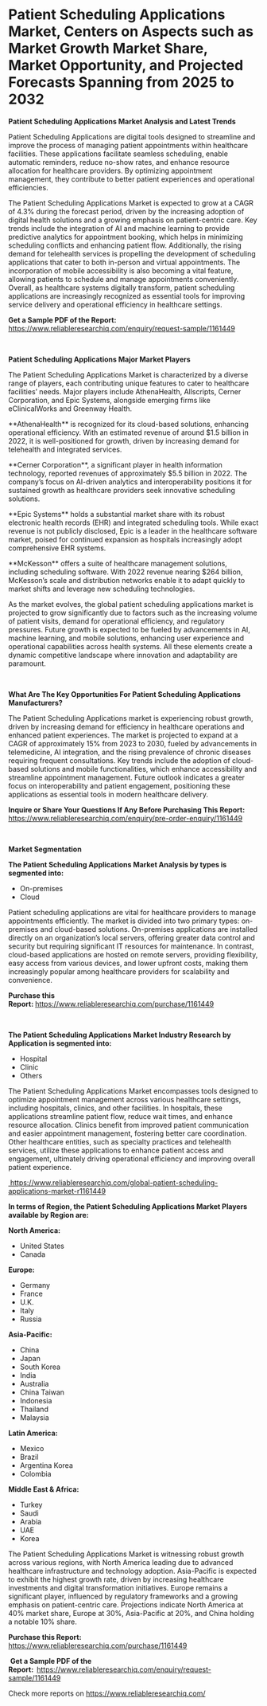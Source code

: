 <p><h1>Patient Scheduling Applications Market, Centers on Aspects such as Market Growth Market Share, Market Opportunity, and Projected Forecasts Spanning from 2025 to 2032</h1></p><p><strong>Patient Scheduling Applications Market Analysis and Latest Trends</strong></p>
<p><p>Patient Scheduling Applications are digital tools designed to streamline and improve the process of managing patient appointments within healthcare facilities. These applications facilitate seamless scheduling, enable automatic reminders, reduce no-show rates, and enhance resource allocation for healthcare providers. By optimizing appointment management, they contribute to better patient experiences and operational efficiencies.</p><p>The Patient Scheduling Applications Market is expected to grow at a CAGR of 4.3% during the forecast period, driven by the increasing adoption of digital health solutions and a growing emphasis on patient-centric care. Key trends include the integration of AI and machine learning to provide predictive analytics for appointment booking, which helps in minimizing scheduling conflicts and enhancing patient flow. Additionally, the rising demand for telehealth services is propelling the development of scheduling applications that cater to both in-person and virtual appointments. The incorporation of mobile accessibility is also becoming a vital feature, allowing patients to schedule and manage appointments conveniently. Overall, as healthcare systems digitally transform, patient scheduling applications are increasingly recognized as essential tools for improving service delivery and operational efficiency in healthcare settings.</p></p>
<p><strong>Get a Sample PDF of the Report:&nbsp;</strong> <a href="https://www.reliableresearchiq.com/enquiry/request-sample/1161449?utm_campaign=3433&utm_medium=2&utm_source=Github&utm_content=ia&utm_term=24032025&utm_id=patient-scheduling-applications">https://www.reliableresearchiq.com/enquiry/request-sample/1161449</a></p>
<p>&nbsp;</p>
<p><strong>Patient Scheduling Applications Major Market Players</strong></p>
<p><p>The Patient Scheduling Applications Market is characterized by a diverse range of players, each contributing unique features to cater to healthcare facilities’ needs. Major players include AthenaHealth, Allscripts, Cerner Corporation, and Epic Systems, alongside emerging firms like eClinicalWorks and Greenway Health.</p><p>**AthenaHealth** is recognized for its cloud-based solutions, enhancing operational efficiency. With an estimated revenue of around $1.5 billion in 2022, it is well-positioned for growth, driven by increasing demand for telehealth and integrated services.</p><p>**Cerner Corporation**, a significant player in health information technology, reported revenues of approximately $5.5 billion in 2022. The company’s focus on AI-driven analytics and interoperability positions it for sustained growth as healthcare providers seek innovative scheduling solutions.</p><p>**Epic Systems** holds a substantial market share with its robust electronic health records (EHR) and integrated scheduling tools. While exact revenue is not publicly disclosed, Epic is a leader in the healthcare software market, poised for continued expansion as hospitals increasingly adopt comprehensive EHR systems.</p><p>**McKesson** offers a suite of healthcare management solutions, including scheduling software. With 2022 revenue nearing $264 billion, McKesson’s scale and distribution networks enable it to adapt quickly to market shifts and leverage new scheduling technologies.</p><p>As the market evolves, the global patient scheduling applications market is projected to grow significantly due to factors such as the increasing volume of patient visits, demand for operational efficiency, and regulatory pressures. Future growth is expected to be fueled by advancements in AI, machine learning, and mobile solutions, enhancing user experience and operational capabilities across health systems. All these elements create a dynamic competitive landscape where innovation and adaptability are paramount.</p></p>
<p>&nbsp;</p>
<p><strong>What Are The Key Opportunities For Patient Scheduling Applications Manufacturers?</strong></p>
<p><p>The Patient Scheduling Applications market is experiencing robust growth, driven by increasing demand for efficiency in healthcare operations and enhanced patient experiences. The market is projected to expand at a CAGR of approximately 15% from 2023 to 2030, fueled by advancements in telemedicine, AI integration, and the rising prevalence of chronic diseases requiring frequent consultations. Key trends include the adoption of cloud-based solutions and mobile functionalities, which enhance accessibility and streamline appointment management. Future outlook indicates a greater focus on interoperability and patient engagement, positioning these applications as essential tools in modern healthcare delivery.</p></p>
<p><strong>Inquire or Share Your Questions If Any Before Purchasing This Report:</strong> <a href="https://www.reliableresearchiq.com/enquiry/pre-order-enquiry/1161449?utm_campaign=3433&utm_medium=2&utm_source=Github&utm_content=ia&utm_term=24032025&utm_id=patient-scheduling-applications">https://www.reliableresearchiq.com/enquiry/pre-order-enquiry/1161449</a></p>
<p>&nbsp;</p>
<p><strong>Market Segmentation</strong></p>
<p><strong>The Patient Scheduling Applications Market Analysis by types is segmented into:</strong></p>
<p><ul><li>On-premises</li><li>Cloud</li></ul></p>
<p><p>Patient scheduling applications are vital for healthcare providers to manage appointments efficiently. The market is divided into two primary types: on-premises and cloud-based solutions. On-premises applications are installed directly on an organization’s local servers, offering greater data control and security but requiring significant IT resources for maintenance. In contrast, cloud-based applications are hosted on remote servers, providing flexibility, easy access from various devices, and lower upfront costs, making them increasingly popular among healthcare providers for scalability and convenience.</p></p>
<p><strong>Purchase this Report:&nbsp;</strong><a href="https://www.reliableresearchiq.com/purchase/1161449?utm_campaign=3433&utm_medium=2&utm_source=Github&utm_content=ia&utm_term=24032025&utm_id=patient-scheduling-applications">https://www.reliableresearchiq.com/purchase/1161449</a></p>
<p>&nbsp;</p>
<p><strong>The Patient Scheduling Applications Market Industry Research by Application is segmented into:</strong></p>
<p><ul><li>Hospital</li><li>Clinic</li><li>Others</li></ul></p>
<p><p>The Patient Scheduling Applications Market encompasses tools designed to optimize appointment management across various healthcare settings, including hospitals, clinics, and other facilities. In hospitals, these applications streamline patient flow, reduce wait times, and enhance resource allocation. Clinics benefit from improved patient communication and easier appointment management, fostering better care coordination. Other healthcare entities, such as specialty practices and telehealth services, utilize these applications to enhance patient access and engagement, ultimately driving operational efficiency and improving overall patient experience.</p></p>
<p><a href="https://www.reliableresearchiq.com/global-patient-scheduling-applications-market-r1161449?utm_campaign=3433&utm_medium=2&utm_source=Github&utm_content=ia&utm_term=24032025&utm_id=patient-scheduling-applications">&nbsp;https://www.reliableresearchiq.com/global-patient-scheduling-applications-market-r1161449</a></p>
<p><strong>In terms of Region, the Patient Scheduling Applications Market Players available by Region are:</strong></p>
<p>
    <p> <strong> North America: </strong>
        <ul>
            <li>United States</li>
            <li>Canada</li>
        </ul>
        </p> 
    <p> <strong> Europe: </strong>
        <ul>
            <li>Germany</li>
            <li>France</li>
            <li>U.K.</li>
            <li>Italy</li>
            <li>Russia</li>
        </ul>
        </p> 
    <p> <strong> Asia-Pacific: </strong>
        <ul>
            <li>China</li>
            <li>Japan</li>
            <li>South Korea</li>
            <li>India</li>
            <li>Australia</li>
            <li>China Taiwan</li>
            <li>Indonesia</li>
            <li>Thailand</li>
            <li>Malaysia</li>
        </ul>
        </p> 
    <p> <strong> Latin America: </strong>
        <ul>
            <li>Mexico</li>
            <li>Brazil</li>
            <li>Argentina Korea</li>
            <li>Colombia</li>
        </ul>
        </p> 
    <p> <strong> Middle East & Africa: </strong>
        <ul>
            <li>Turkey</li>
            <li>Saudi</li>
            <li>Arabia</li>
            <li>UAE</li>
            <li>Korea</li>
        </ul>
    </p>
    </p>
<p><p>The Patient Scheduling Applications Market is witnessing robust growth across various regions, with North America leading due to advanced healthcare infrastructure and technology adoption. Asia-Pacific is expected to exhibit the highest growth rate, driven by increasing healthcare investments and digital transformation initiatives. Europe remains a significant player, influenced by regulatory frameworks and a growing emphasis on patient-centric care. Projections indicate North America at 40% market share, Europe at 30%, Asia-Pacific at 20%, and China holding a notable 10% share.</p></p>
<p><strong>Purchase this Report: </strong><a href="https://www.reliableresearchiq.com/purchase/1161449?utm_campaign=3433&utm_medium=2&utm_source=Github&utm_content=ia&utm_term=24032025&utm_id=patient-scheduling-applications">https://www.reliableresearchiq.com/purchase/1161449</a></p>
<p>&nbsp;<strong>Get a Sample PDF of the Report:&nbsp;&nbsp;</strong><a href="https://www.reliableresearchiq.com/enquiry/request-sample/1161449?utm_campaign=3433&utm_medium=2&utm_source=Github&utm_content=ia&utm_term=24032025&utm_id=patient-scheduling-applications">https://www.reliableresearchiq.com/enquiry/request-sample/1161449</a></p>
<p><strong></strong></p>
<p>Check more reports on <a href="https://www.reliableresearchiq.com/?utm_campaign=3433&utm_medium=2&utm_source=Github&utm_content=ia&utm_term=24032025&utm_id=patient-scheduling-applications">https://www.reliableresearchiq.com/</a></p>